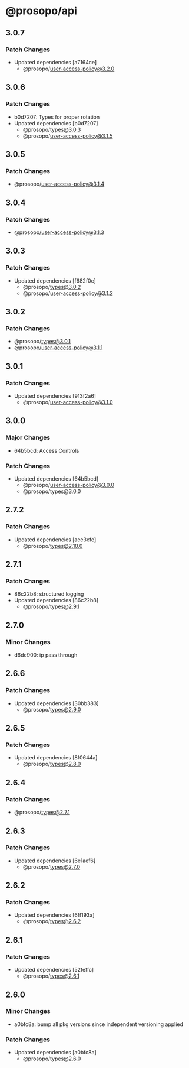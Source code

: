 # @prosopo/api

## 3.0.7
### Patch Changes

- Updated dependencies [a7164ce]
  - @prosopo/user-access-policy@3.2.0

## 3.0.6
### Patch Changes

- b0d7207: Types for proper rotation
- Updated dependencies [b0d7207]
  - @prosopo/types@3.0.3
  - @prosopo/user-access-policy@3.1.5

## 3.0.5
### Patch Changes

  - @prosopo/user-access-policy@3.1.4

## 3.0.4
### Patch Changes

  - @prosopo/user-access-policy@3.1.3

## 3.0.3
### Patch Changes

- Updated dependencies [f682f0c]
  - @prosopo/types@3.0.2
  - @prosopo/user-access-policy@3.1.2

## 3.0.2
### Patch Changes

  - @prosopo/types@3.0.1
  - @prosopo/user-access-policy@3.1.1

## 3.0.1
### Patch Changes

- Updated dependencies [913f2a6]
  - @prosopo/user-access-policy@3.1.0

## 3.0.0
### Major Changes

- 64b5bcd: Access Controls

### Patch Changes

- Updated dependencies [64b5bcd]
  - @prosopo/user-access-policy@3.0.0
  - @prosopo/types@3.0.0

## 2.7.2
### Patch Changes

- Updated dependencies [aee3efe]
  - @prosopo/types@2.10.0

## 2.7.1
### Patch Changes

- 86c22b8: structured logging
- Updated dependencies [86c22b8]
  - @prosopo/types@2.9.1

## 2.7.0
### Minor Changes

- d6de900: ip pass through

## 2.6.6
### Patch Changes

- Updated dependencies [30bb383]
  - @prosopo/types@2.9.0

## 2.6.5
### Patch Changes

- Updated dependencies [8f0644a]
  - @prosopo/types@2.8.0

## 2.6.4

### Patch Changes

- @prosopo/types@2.7.1

## 2.6.3

### Patch Changes

- Updated dependencies [6e1aef6]
  - @prosopo/types@2.7.0

## 2.6.2

### Patch Changes

- Updated dependencies [6ff193a]
  - @prosopo/types@2.6.2

## 2.6.1

### Patch Changes

- Updated dependencies [52feffc]
  - @prosopo/types@2.6.1

## 2.6.0

### Minor Changes

- a0bfc8a: bump all pkg versions since independent versioning applied

### Patch Changes

- Updated dependencies [a0bfc8a]
  - @prosopo/types@2.6.0

